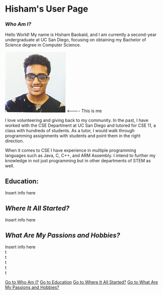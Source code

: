 # Hisham's User Page
### <a name="who-am-i?"></a> ***Who Am I?***
Hello World! My name is Hisham Baobaid, and I am currently a second-year undergraduate at UC San Diego, focusing on obtaining my Bachelor of Science degree in Computer Science.  
  
<img src="linkedinprofile.jpg" width="200" height="200">    <---- This is me
  
I love volunteering and giving back to my community. In the past, I have worked with the CSE Department at UC San Diego and tutored for CSE 11, a class with hundreds of students. As a tutor, I would walk through programming assignments with students and point them in the right direction.  
  
When it comes to CSE I have experience in multiple programming languages such as Java, C, C++, and ARM Assembly. I intend to further my knowledge in not just programming but in other departments of STEM as well.
## <a name="education"></a> Education:
Insert info here 
## <a name="where-it-all-started"></a> ***Where It All Started?***
Insert info here  
## <a name="passions-and-hobbies"></a> ***What Are My Passions and Hobbies?***
Insert info here  
t  
t  
t  
t  
t  
   
[Go to Who Am I?](#who-am-i?)
[Go to Education](#education)
[Go to Where It All Started?](#where-it-all-started)
[Go to What Are My Passions and Hobbies?](#passions-and-hobbies)

